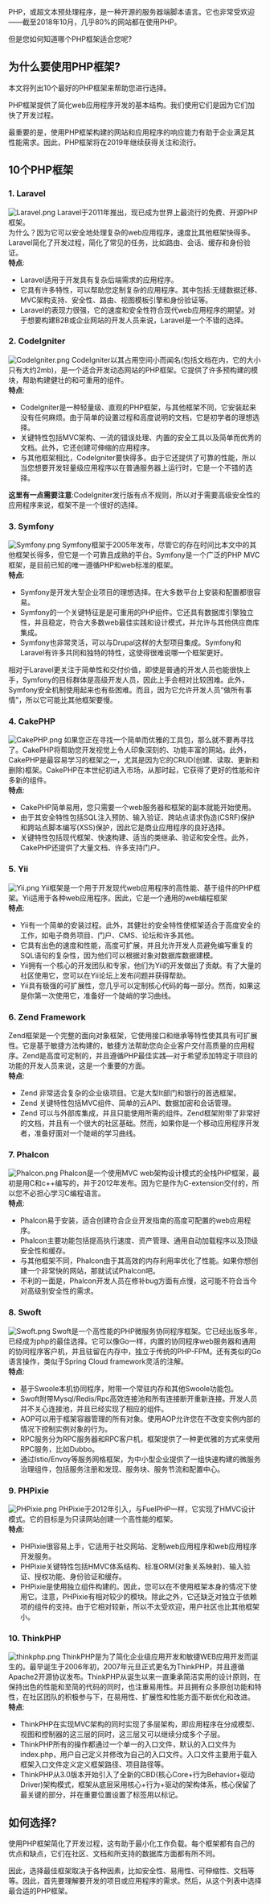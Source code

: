 PHP，或超文本预处理程序，是一种开源的服务器端脚本语言。它也非常受欢迎——截至2018年10月，几乎80%的网站都在使用PHP。

但是您如何知道哪个PHP框架适合您呢?

## 为什么要使用PHP框架?
本文将列出10个最好的PHP框架来帮助您进行选择。

PHP框架提供了简化web应用程序开发的基本结构。我们使用它们是因为它们加快了开发过程。

最重要的是，使用PHP框架构建的网站和应用程序的响应能力有助于企业满足其性能需求。因此，PHP框架将在2019年继续获得关注和流行。

## 10个PHP框架
### 1. Laravel
![Laravel.png](resources/F8D889B2ED326AA3B6EA5927860E50E4.png)
Laravel于2011年推出，现已成为世界上最流行的免费、开源PHP框架。<br>
为什么？因为它可以安全地处理复杂的web应用程序，速度比其他框架快得多。<br>
Laravel简化了开发过程，简化了常见的任务，比如路由、会话、缓存和身份验证。<br>
**特点**:<br>
* Laravel适用于开发具有复杂后端需求的应用程序。
* 它具有许多特性，可以帮助您定制复杂的应用程序。其中包括:无缝数据迁移、MVC架构支持、安全性、路由、视图模板引擎和身份验证等。
* Laravel的表现力很强，它的速度和安全性符合现代web应用程序的期望。对于想要构建B2B或企业网站的开发人员来说，Laravel是一个不错的选择。

### 2. CodeIgniter
![CodeIgniter.png](resources/7A670F16C43124335DABE3CE51658CE1.png)
CodeIgniter以其占用空间小而闻名(包括文档在内，它的大小只有大约2mb)，是一个适合开发动态网站的PHP框架。它提供了许多预构建的模块，帮助构建健壮的和可重用的组件。<br>
**特点**:<br>
* CodeIgniter是一种轻量级、直观的PHP框架，与其他框架不同，它安装起来没有任何麻烦。由于简单的设置过程和高度说明的文档，它是初学者的理想选择。
* 关键特性包括MVC架构、一流的错误处理、内置的安全工具以及简单而优秀的文档。此外，它还创建可伸缩的应用程序。
* 与其他框架相比，CodeIgniter要快得多。由于它还提供了可靠的性能，所以当您想要开发轻量级应用程序以在普通服务器上运行时，它是一个不错的选择。

**这里有一点需要注意**:CodeIgniter发行版有点不规则，所以对于需要高级安全性的应用程序来说，框架不是一个很好的选择。

### 3. Symfony
![Symfony.png](resources/576CFC653E6AF435693407C78B485873.png)
Symfony框架于2005年发布，尽管它的存在时间比本文中的其他框架长得多，但它是一个可靠且成熟的平台。Symfony是一个广泛的PHP MVC框架，是目前已知的唯一遵循PHP和web标准的框架。<br>
**特点**:<br>
* Symfony是开发大型企业项目的理想选择。在大多数平台上安装和配置都很容易。
* Symfony的一个关键特征是是可重用的PHP组件。它还具有数据库引擎独立性，并且稳定，符合大多数web最佳实践和设计模式，并允许与其他供应商库集成。
* Symfony也非常灵活，可以与Drupal这样的大型项目集成。Symfony和Laravel有许多共同和独特的特性，这使得很难说哪一个框架更好。

相对于Laravel更关注于简单性和交付价值，即使是普通的开发人员也能很快上手，Symfony的目标群体是高级开发人员，因此上手会相对比较困难。此外，Symfony安全机制使用起来也有些困难。而且，因为它允许开发人员“做所有事情”，所以它可能比其他框架要慢。

### 4. CakePHP
![CakePHP.png](resources/04116BFB2DF2B728F3547B1019284DA3.png)
如果您正在寻找一个简单而优雅的工具包，那么就不要再寻找了。CakePHP将帮助您开发视觉上令人印象深刻的、功能丰富的网站。此外，CakePHP是最容易学习的框架之一，尤其是因为它的CRUD(创建、读取、更新和删除)框架。CakePHP在本世纪初进入市场，从那时起，它获得了更好的性能和许多新的组件。<br>
**特点**:<br>
* CakePHP简单易用，您只需要一个web服务器和框架的副本就能开始使用。
* 由于其安全特性包括SQL注入预防、输入验证、跨站点请求伪造(CSRF)保护和跨站点脚本编写(XSS)保护，因此它是商业应用程序的良好选择。
* 关键特性包括现代框架、快速构建、适当的类继承、验证和安全性。此外，CakePHP还提供了大量文档、许多支持门户。

### 5. Yii
![Yii.png](resources/937F9C2106D4AB47684A16DF5995FBD3.png)
Yii框架是一个用于开发现代web应用程序的高性能、基于组件的PHP框架。Yii适用于各种web应用程序。因此，它是一个通用的web编程框架<br>
**特点**:<br>
* Yii有一个简单的安装过程。此外，其健壮的安全特性使框架适合于高度安全的工作，如电子商务项目、门户、CMS、论坛和许多其他。
* 它具有出色的速度和性能，高度可扩展，并且允许开发人员避免编写重复的SQL语句的复杂性，因为他们可以根据对象对数据库数据建模。
* Yii拥有一个核心的开发团队和专家，他们为Yii的开发做出了贡献。有了大量的社区使用它，您可以在Yii论坛上发布问题并获得帮助。
* Yii具有极强的可扩展性，您几乎可以定制核心代码的每一部分。然而，如果这是你第一次使用它，准备好一个陡峭的学习曲线。

### 6. Zend Framework
Zend框架是一个完整的面向对象框架，它使用接口和继承等特性使其具有可扩展性。它是基于敏捷方法构建的，敏捷方法帮助您向企业客户交付高质量的应用程序。Zend是高度可定制的，并且遵循PHP最佳实践—对于希望添加特定于项目的功能的开发人员来说，这是一个重要的方面。<br>
**特点**:<br>
* Zend 非常适合复杂的企业级项目。它是大型It部门和银行的首选框架。
* Zend 关键特性包括MVC组件、简单的云API、数据加密和会话管理。
* Zend 可以与外部库集成，并且只能使用所需的组件。Zend框架附带了非常好的文档，并且有一个很大的社区基础。然而，如果你是一个移动应用程序开发者，准备好面对一个陡峭的学习曲线。

### 7. Phalcon
![Phalcon.png](resources/92538F59418AEE85AD67F608072D3534.png)
Phalcon是一个使用MVC web架构设计模式的全栈PHP框架，最初是用C和c++编写的，并于2012年发布。因为它是作为C-extension交付的，所以您不必担心学习C编程语言。<br>
**特点**:<br>
* Phalcon易于安装，适合创建符合企业开发指南的高度可配置的web应用程序。
* Phalcon主要功能包括提高执行速度、资产管理、通用自动加载程序以及顶级安全性和缓存。
* 与其他框架不同，Phalcon由于其高效的内存利用率优化了性能。如果你想创建一个非常快的网站，那就试试Phalcon吧。
* 不利的一面是，Phalcon开发人员在修补bug方面有点慢，这可能不符合当今对高级别安全性的需求。

### 8. Swoft
![Swoft.png](resources/336DD473EF152007A52A0E919902F033.png)
Swoft是一个高性能的PHP微服务协同程序框架。它已经出版多年，已经成为php的最佳选择。它可以像Go一样，内置的协同程序web服务器和通用的协同程序客户机，并且驻留在内存中，独立于传统的PHP-FPM。还有类似的Go语言操作，类似于Spring Cloud framework灵活的注解。<br>
**特点**:<br>
* 基于Swoole本机协同程序，附带一个常驻内存和其他Swoole功能包。
* Swoft附带Mysql/Redis/Rpc高效连接池和所有连接断开重新连接。开发人员并不关心连接池，并且已经实现了相应的组件。
* AOP可以用于框架容器管理的所有对象。使用AOP允许您在不改变实例内部的情况下控制实例对象的行为。
* RPC服务分为RPC服务器和RPC客户机，框架提供了一种更优雅的方式来使用RPC服务，比如Dubbo。
* 通过Istio/Envoy等服务网格框架，为中小型企业提供了一组快速构建的微服务治理组件，包括服务注册和发现、服务块、服务节流和配置中心。

### 9. PHPixie
![PHPixie.png](resources/5986EDD262CEABC6BCADEDD67D55EB8D.png)
PHPixie于2012年引入，与FuelPHP一样，它实现了HMVC设计模式。它的目标是为只读网站创建一个高性能的框架。<br>
**特点**:<br>
* PHPixie很容易上手，它适用于社交网站、定制web应用程序和web应用程序开发服务。
* PHPixie关键特性包括HMVC体系结构、标准ORM(对象关系映射)、输入验证、授权功能、身份验证和缓存。
* PHPixie是使用独立组件构建的。因此，您可以在不使用框架本身的情况下使用它。注意，PHPixie有相对较少的模块。除此之外，它还缺乏对独立于依赖项的组件的支持。由于它相对较新，所以不太受欢迎，用户社区也比其他框架小。

### 10. ThinkPHP
![thinkphp.png](resources/6BB4C178FA32CD148D27461BD440CC43.png)
ThinkPHP是为了简化企业级应用开发和敏捷WEB应用开发而诞生的。最早诞生于2006年初，2007年元旦正式更名为ThinkPHP，并且遵循Apache2开源协议发布。ThinkPHP从诞生以来一直秉承简洁实用的设计原则，在保持出色的性能和至简的代码的同时，也注重易用性。并且拥有众多原创功能和特性，在社区团队的积极参与下，在易用性、扩展性和性能方面不断优化和改进。<br>
**特点**:<br>
* ThinkPHP在实现MVC架构的同时实现了多层架构，即应用程序在分成模型、视图和控制器的这三层的同时，这三层又可以继续分成多个子层。
* ThinkPHP所有的操作都通过一个单一的入口文件，默认的入口文件为index.php，用户自己定义并修改为自己的入口文件。入口文件主要用于载入框架入口文件定义定义框架路径、项目路径等。
* ThinkPHP从3.0版本开始引入了全新的CBD(核心Core+行为Behavior+驱动Driver)架构模式，框架从底层采用核心+行为+驱动的架构体系，核心保留了最关键的部分，并在重要位置设置了标签用以标记。

## 如何选择?
使用PHP框架简化了开发过程，这有助于最小化工作负载。每个框架都有自己的优点和缺点，它们在社区、文档和所支持的数据库方面都有所不同。

因此，选择最佳框架取决于各种因素，比如安全性、易用性、可伸缩性、文档等等。因此，首先要理解要开发的项目或应用程序的需求。然后，从这个列表中选择最合适的PHP框架。